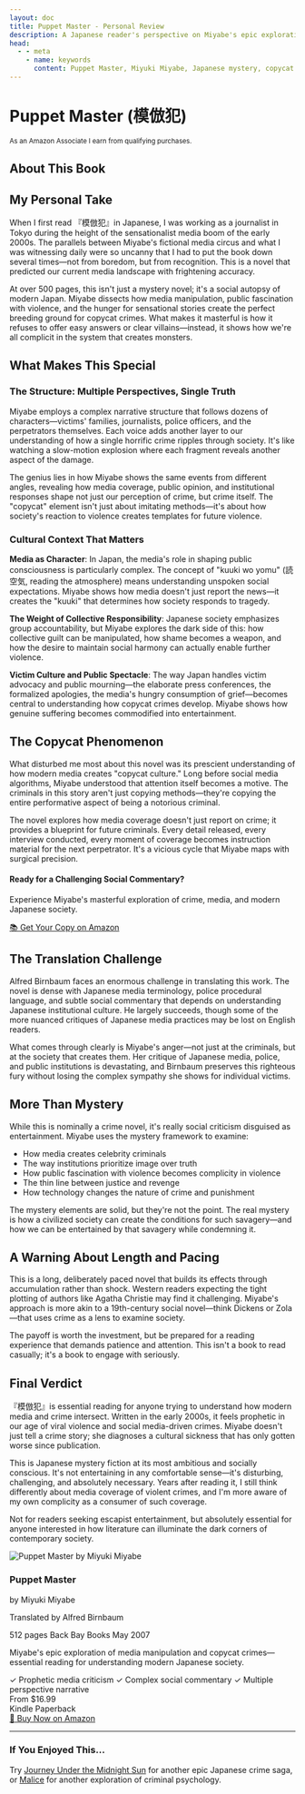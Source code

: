 ```yaml
---
layout: doc
title: Puppet Master - Personal Review
description: A Japanese reader's perspective on Miyabe's epic exploration of media manipulation and copycat crimes that defines modern Japanese society.
head:
  - - meta
    - name: keywords
      content: Puppet Master, Miyuki Miyabe, Japanese mystery, copycat crimes, media manipulation, book review
---
```


<script setup>
import AmazonBookCard from '../../../.vitepress/components/AmazonBookCard.vue'
import { getBook } from '../../../.vitepress/amazon-config.js'

const book = getBook('puppet-master')
</script>

# Puppet Master (模倣犯)

<div class="affiliate-disclosure">
  <small>As an Amazon Associate I earn from qualifying purchases.</small>
</div>

## About This Book

<AmazonBookCard 
  :book="book" 
  :asin="book.asin"
  associate-id="northernscrip-20"
/>

## My Personal Take

When I first read 『模倣犯』in Japanese, I was working as a journalist in Tokyo during the height of the sensationalist media boom of the early 2000s. The parallels between Miyabe's fictional media circus and what I was witnessing daily were so uncanny that I had to put the book down several times—not from boredom, but from recognition. This is a novel that predicted our current media landscape with frightening accuracy.

At over 500 pages, this isn't just a mystery novel; it's a social autopsy of modern Japan. Miyabe dissects how media manipulation, public fascination with violence, and the hunger for sensational stories create the perfect breeding ground for copycat crimes. What makes it masterful is how it refuses to offer easy answers or clear villains—instead, it shows how we're all complicit in the system that creates monsters.

## What Makes This Special

### The Structure: Multiple Perspectives, Single Truth

Miyabe employs a complex narrative structure that follows dozens of characters—victims' families, journalists, police officers, and the perpetrators themselves. Each voice adds another layer to our understanding of how a single horrific crime ripples through society. It's like watching a slow-motion explosion where each fragment reveals another aspect of the damage.

The genius lies in how Miyabe shows the same events from different angles, revealing how media coverage, public opinion, and institutional responses shape not just our perception of crime, but crime itself. The "copycat" element isn't just about imitating methods—it's about how society's reaction to violence creates templates for future violence.

### Cultural Context That Matters

**Media as Character**: In Japan, the media's role in shaping public consciousness is particularly complex. The concept of "kuuki wo yomu" (読空気, reading the atmosphere) means understanding unspoken social expectations. Miyabe shows how media doesn't just report the news—it creates the "kuuki" that determines how society responds to tragedy.

**The Weight of Collective Responsibility**: Japanese society emphasizes group accountability, but Miyabe explores the dark side of this: how collective guilt can be manipulated, how shame becomes a weapon, and how the desire to maintain social harmony can actually enable further violence.

**Victim Culture and Public Spectacle**: The way Japan handles victim advocacy and public mourning—the elaborate press conferences, the formalized apologies, the media's hungry consumption of grief—becomes central to understanding how copycat crimes develop. Miyabe shows how genuine suffering becomes commodified into entertainment.

## The Copycat Phenomenon

What disturbed me most about this novel was its prescient understanding of how modern media creates "copycat culture." Long before social media algorithms, Miyabe understood that attention itself becomes a motive. The criminals in this story aren't just copying methods—they're copying the entire performative aspect of being a notorious criminal.

The novel explores how media coverage doesn't just report on crime; it provides a blueprint for future criminals. Every detail released, every interview conducted, every moment of coverage becomes instruction material for the next perpetrator. It's a vicious cycle that Miyabe maps with surgical precision.

<div class="mid-page-cta">
  <div class="cta-content">
    <h4>Ready for a Challenging Social Commentary?</h4>
    <p>Experience Miyabe's masterful exploration of crime, media, and modern Japanese society.</p>
    <a href="https://amzn.to/4fewcuH" target="_blank" rel="noopener noreferrer" class="amazon-cta-button">
      📚 Get Your Copy on Amazon
    </a>
  </div>
</div>

## The Translation Challenge

Alfred Birnbaum faces an enormous challenge in translating this work. The novel is dense with Japanese media terminology, police procedural language, and subtle social commentary that depends on understanding Japanese institutional culture. He largely succeeds, though some of the more nuanced critiques of Japanese media practices may be lost on English readers.

What comes through clearly is Miyabe's anger—not just at the criminals, but at the society that creates them. Her critique of Japanese media, police, and public institutions is devastating, and Birnbaum preserves this righteous fury without losing the complex sympathy she shows for individual victims.

## More Than Mystery

While this is nominally a crime novel, it's really social criticism disguised as entertainment. Miyabe uses the mystery framework to examine:

- How media creates celebrity criminals
- The way institutions prioritize image over truth
- How public fascination with violence becomes complicity in violence
- The thin line between justice and revenge
- How technology changes the nature of crime and punishment

The mystery elements are solid, but they're not the point. The real mystery is how a civilized society can create the conditions for such savagery—and how we can be entertained by that savagery while condemning it.

## A Warning About Length and Pacing

This is a long, deliberately paced novel that builds its effects through accumulation rather than shock. Western readers expecting the tight plotting of authors like Agatha Christie may find it challenging. Miyabe's approach is more akin to a 19th-century social novel—think Dickens or Zola—that uses crime as a lens to examine society.

The payoff is worth the investment, but be prepared for a reading experience that demands patience and attention. This isn't a book to read casually; it's a book to engage with seriously.

## Final Verdict

『模倣犯』is essential reading for anyone trying to understand how modern media and crime intersect. Written in the early 2000s, it feels prophetic in our age of viral violence and social media-driven crimes. Miyabe doesn't just tell a crime story; she diagnoses a cultural sickness that has only gotten worse since publication.

This is Japanese mystery fiction at its most ambitious and socially conscious. It's not entertaining in any comfortable sense—it's disturbing, challenging, and absolutely necessary. Years after reading it, I still think differently about media coverage of violent crimes, and I'm more aware of my own complicity as a consumer of such coverage.

Not for readers seeking escapist entertainment, but absolutely essential for anyone interested in how literature can illuminate the dark corners of contemporary society.

<div class="final-purchase-cta">
  <div class="amazon-book-card">
    <div class="book-image">
      <img src="/images/books/puppet-master.jpg" 
           alt="Puppet Master by Miyuki Miyabe" 
           loading="lazy">
    </div>
    <div class="book-details">
      <h3>Puppet Master</h3>
      <p class="author">by Miyuki Miyabe</p>
      <p class="translator">Translated by Alfred Birnbaum</p>
      <div class="book-meta">
        <span class="pages">512 pages</span>
        <span class="publisher">Back Bay Books</span>
        <span class="publish-date">May 2007</span>
      </div>
      <p class="cta-description">Miyabe's epic exploration of media manipulation and copycat crimes—essential reading for understanding modern Japanese society.</p>
      <div class="cta-benefits">
        <span class="benefit">✓ Prophetic media criticism</span>
        <span class="benefit">✓ Complex social commentary</span>
        <span class="benefit">✓ Multiple perspective narrative</span>
      </div>
      <div class="price-info">
        <span class="price">From $16.99</span>
        <div class="formats">
          <span class="format-tag">Kindle</span>
          <span class="format-tag">Paperback</span>
        </div>
      </div>
      <a href="https://amzn.to/4fewcuH" 
         target="_blank" 
         rel="noopener noreferrer" 
         class="amazon-buy-button">
        🛒 Buy Now on Amazon
      </a>
    </div>
  </div>
</div>

---

<div class="recommendation-box">
  <h3>If You Enjoyed This...</h3>
  <p>Try <a href="/en/books/mystery-novels/journey-under-midnight-sun">Journey Under the Midnight Sun</a> for another epic Japanese crime saga, or <a href="/en/books/mystery-novels/malice">Malice</a> for another exploration of criminal psychology.</p>
</div>